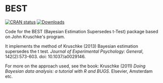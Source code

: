 BEST
====

[![CRAN status](https://www.r-pkg.org/badges/version/BEST)](https://cran.r-project.org/web/packages/BEST/index.html)
[![Downloads](https://cranlogs.r-pkg.org/badges/last-month/BEST)](https://www.r-pkg.org/services)


Code for the BEST (Bayesian Estimation Supersedes t-Test) package based on John Kruschke's program.

It implements the method of Kruschke (2013) Bayesian estimation supersedes the t test. _Journal of Experimental Psychology: General_, 142(2):573-603. doi: 10.1037/a0029146.

For more on the approach used, see the book: Kruschke (2011) _Doing Bayesian data analysis: a tutorial with R and BUGS_. Elsevier, Amsterdam etc.

